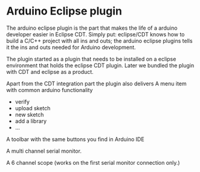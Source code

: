 Arduino Eclipse plugin
======================
The arduino eclipse plugin is the part that makes the life of a arduino developer easier in Eclipse CDT. Simply put: eclipse/CDT knows how to build a C/C++ project with all ins and outs; the arduino eclipse plugins tells it the ins and outs needed for Arduino development. 

The plugin started as a plugin that needs to be installed on a eclipse environment that holds the eclipse CDT plugin. Later we bundled the plugin with CDT and eclipse as a product. 

Apart from the CDT integration part the plugin also delivers
A menu item with common arduino functionality 

  * verify
  * upload sketch
  * new sketch
  * add a library
  * ...
  
A toolbar with the same buttons you find in Arduino IDE

A multi channel serial monitor.

A 6 channel scope (works on the first serial monitor connection only.)
